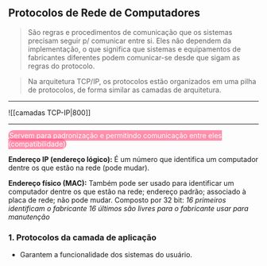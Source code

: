 ## Protocolos de Rede de Computadores

> São regras e procedimentos de comunicação que os sistemas precisam seguir p/ comunicar entre si. Eles não dependem da implementação, o que significa que sistemas e equipamentos de fabricantes diferentes podem comunicar-se desde que sigam as regras do protocolo.

> Na arquitetura TCP/IP, os protocolos estão organizados em uma pilha de protocolos, de forma similar as camadas de arquitetura.

---

![[camadas TCP-IP|800]]

---

<mark style="background: #FF5582A6; color: #FFF; padding: 2px; border-radius: 10px">Servem para padronização e permitindo comunicação entre eles (compatibilidade)</mark>

**Endereço IP (endereço lógico):** É um número que identifica um computador dentre os que estão na rede (pode mudar).

**Endereço físico (MAC):**  Também pode ser usado para identificar um computador dentre os que estão na rede; endereço padrão; associado à placa de rede; não pode mudar. 
	Composto por 32 bit:
		 *16 primeiros identificam o fabricante*
		 *16 últimos são livres para o fabricante usar para manutenção*



### 1. Protocolos da camada de aplicação
- Garantem a funcionalidade dos sistemas do usuário.